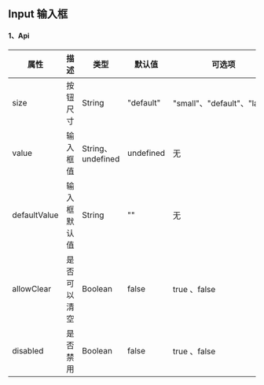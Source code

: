 ## Input 输入框

#### 1、Api

| 属性 | 描述 | 类型 | 默认值 | 可选项 | 
|  ----  |  ----  | ----  | ----  | ----  |
| size | 按钮尺寸 | String | "default" | "small"、"default"、"large"
| value | 输入框值 | String、undefined | undefined | 无
| defaultValue | 输入框默认值 | String | "" | 无
| allowClear | 是否可以清空 | Boolean | false | true 、false
| disabled | 是否禁用 | Boolean | false | true 、false

